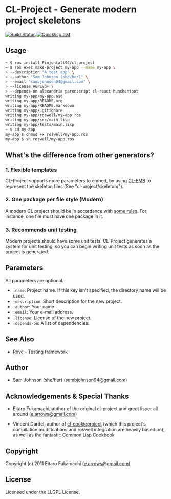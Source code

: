 # CL-Project - Generate modern project skeletons

[![Build Status](https://travis-ci.org/fukamachi/cl-project.svg?branch=master)](https://travis-ci.org/fukamachi/cl-project)
[![Quicklisp dist](http://quickdocs.org/badge/cl-project.svg)](http://quickdocs.org/cl-project/)

## Usage

```bash
~ $ ros install Pinjontall94/cl-project
~ $ ros exec make-project my-app --name my-app \
> --description "A test app" \
> --author "Sam Johnson (she/her)" \
> --email "sambjohnson94@gmail.com" \
> --license AGPLv3+ \
> --depends-on alexandria parenscript cl-react hunchentoot
writing my-app/my-app.asd
writing my-app/README.org
writing my-app/README.markdown
writing my-app/.gitignore
writing my-app/roswell/my-app.ros
writing my-app/src/main.lisp
writing my-app/tests/main.lisp
~ $ cd my-app
my-app $ chmod +x roswell/my-app.ros
my-app $ sh roswell/my-app.ros
```

## What's the difference from other generators?

### 1. Flexible templates

CL-Project supports more parameters to embed, by using [CL-EMB](http://common-lisp.net/project/cl-emb/) to represent the skeleton files (See "cl-project/skeleton/").

### 2. One package per file style (Modern)

A modern CL project should be in accordance with [some rules](http://labs.ariel-networks.com/cl-style-guide.html). For instance, one file must have one package in it.

### 3. Recommends unit testing

Modern projects should have some unit tests. CL-Project generates a system for unit testing, so you can begin writing unit tests as soon as the project is generated.

## Parameters

All parameters are optional.

* `:name`: Project name. If this key isn't specified, the directory name will be used.
* `:description`: Short description for the new project.
* `:author`: Your name.
* `:email`: Your e-mail address.
* `:license`: License of the new project.
* `:depends-on`: A list of dependencies.

## See Also
- [Rove](https://github.com/fukamachi/rove) - Testing framework

## Author

* Sam Johnson (she/her) (sambjohnson94@gmail.com)

## Acknowledgements & Special Thanks

* Eitaro Fukamachi, author of the original cl-project and great lisper all around (e.arrows@gmail.com)

* Vincent Dardel, author of [cl-cookieproject](https://github.com/vindarel/cl-cookieproject)
(which this project's compilation modifications and roswell integration are heavily based on),
as well as the fantastic [Common Lisp Cookbook](https://lispcookbook.github.io/cl-cookbook/)

## Copyright

Copyright (c) 2011 Eitaro Fukamachi (e.arrows@gmail.com)

## License

Licensed under the LLGPL License.
